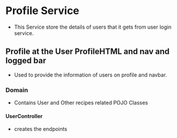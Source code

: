 # Profile Service
* This Service store the details of users that it gets from user login service.

## Profile at the User ProfileHTML and nav and logged bar

* Used to provide the information of users on profile and navbar.

### Domain

* Contains User and Other recipes related POJO  Classes

#### UserController
* creates the endpoints